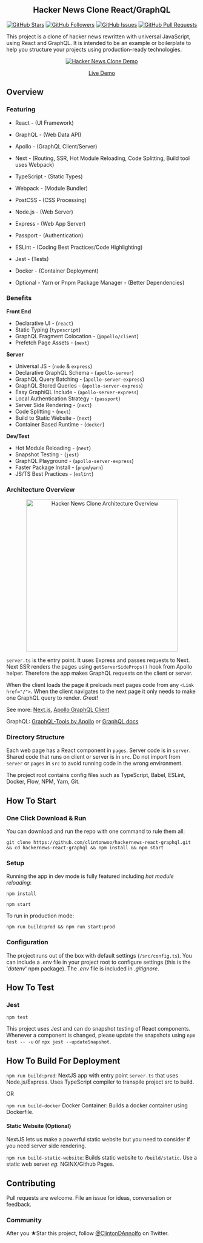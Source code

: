 <h2 align="center">Hacker News Clone React/GraphQL</h2>

<p align="center">
<a href="https://github.com/clintonwoo/hackernews-react-graphql/stargazers"><img alt="GitHub Stars" src="https://img.shields.io/github/stars/clintonwoo/hackernews-react-graphql.svg?style=social&label=Star"></a>
<a href="https://github.com/clintonwoo/hackernews-react-graphql/"><img alt="GitHub Followers" src="https://img.shields.io/github/followers/clintonwoo.svg?style=social&label=Follow"></a>
<a href="https://github.com/clintonwoo/hackernews-react-graphql/issues"><img alt="GitHub Issues" src="https://img.shields.io/github/issues/clintonwoo/hackernews-react-graphql.svg"></a>
<a href="https://github.com/clintonwoo/hackernews-react-graphql/pulls"><img alt="GitHub Pull Requests" src="https://img.shields.io/github/issues-pr-raw/clintonwoo/hackernews-react-graphql.svg"></a>
</p>

This project is a clone of hacker news rewritten with universal JavaScript,
using React and GraphQL. It is intended to be an example or boilerplate to help
you structure your projects using production-ready technologies.

<p align="center" margin-bottom="0">
  <a href="http://www.hnclone.win" target="_blank">
    <img alt="Hacker News Clone Demo" width="auto" height="auto" src="docs/HN-Demo.jpg">
  </a>
</p>
<p align="center">
  <a href="http://www.hnclone.win">Live Demo</a>
</p>

## Overview

### Featuring

- React - (UI Framework)
- GraphQL - (Web Data API)
- Apollo - (GraphQL Client/Server)
- Next - (Routing, SSR, Hot Module Reloading, Code Splitting, Build tool uses
  Webpack)
- TypeScript - (Static Types)
- Webpack - (Module Bundler)
- PostCSS - (CSS Processing)
- Node.js - (Web Server)
- Express - (Web App Server)
- Passport - (Authentication)
- ESLint - (Coding Best Practices/Code Highlighting)
- Jest - (Tests)
- Docker - (Container Deployment)

- Optional - Yarn or Pnpm Package Manager - (Better Dependencies)

### Benefits

**Front End**

- Declarative UI - (`react`)
- Static Typing (`typescript`)
- GraphQL Fragment Colocation - (`@apollo/client`)
- Prefetch Page Assets - (`next`)

**Server**

- Universal JS - (`node` & `express`)
- Declarative GraphQL Schema - (`apollo-server`)
- GraphQL Query Batching - (`apollo-server-express`)
- GraphQL Stored Queries - (`apollo-server-express`)
- Easy GraphiQL Include - (`apollo-server-express`)
- Local Authentication Strategy - (`passport`)
- Server Side Rendering - (`next`)
- Code Splitting - (`next`)
- Build to Static Website - (`next`)
- Container Based Runtime - (`docker`)

**Dev/Test**

- Hot Module Reloading - (`next`)
- Snapshot Testing - (`jest`)
- GraphQL Playground - (`apollo-server-express`)
- Faster Package Install - (`pnpm`/`yarn`)
- JS/TS Best Practices - (`eslint`)

### Architecture Overview

<p align="center">
  <img alt="Hacker News Clone Architecture Overview" width="auto" height="400px" src="docs/HN-Clone-Architecture-overview.png">
</p>

`server.ts` is the entry point. It uses Express and passes requests to Next.
Next SSR renders the pages using `getServerSideProps()` hook from Apollo helper.
Therefore the app makes GraphQL requests on the client or server.

When the client loads the page it preloads next pages code from any
`<Link href="/">`. When the client navigates to the next page it only needs to
make one GraphQL query to render. _Great!_

See more: <a href="https://github.com/zeit/next.js/">Next.js</a>,
<a href="http://dev.apollodata.com/react/">Apollo GraphQL Client</a>

GraphQL:
<a href="http://dev.apollodata.com/tools/graphql-tools/index.html">GraphQL-Tools
by Apollo</a> or <a href="http://graphql.org/graphql-js/">GraphQL docs</a>

### Directory Structure

Each web page has a React component in `pages`. Server code is in `server`.
Shared code that runs on client or server is in `src`. Do not import from
`server` or `pages` in `src` to avoid running code in the wrong environment.

The project root contains config files such as TypeScript, Babel, ESLint,
Docker, Flow, NPM, Yarn, Git.

## How To Start

### One Click Download & Run

You can download and run the repo with one command to rule them all:

`git clone https://github.com/clintonwoo/hackernews-react-graphql.git && cd hackernews-react-graphql && npm install && npm start`

### Setup

Running the app in dev mode is fully featured including _hot module reloading_:

`npm install`

`npm start`

To run in production mode:

`npm run build:prod && npm run start:prod`

### Configuration

The project runs out of the box with default settings (`/src/config.ts`). You
can include a .env file in your project root to configure settings (this is the
'_dotenv_' npm package). The _.env_ file is included in _.gitignore_.

## How To Test

### Jest

`npm test`

This project uses Jest and can do snapshot testing of React components. Whenever
a component is changed, please update the snapshots using `npm test -- -u` or
`npx jest --updateSnapshot`.

## How To Build For Deployment

`npm run build:prod`: NextJS app with entry point `server.ts` that uses
Node.js/Express. Uses TypeScript compiler to transpile project src to build.

OR

`npm run build-docker` Docker Container: Builds a docker container using
Dockerfile.

#### Static Website (Optional)

NextJS lets us make a powerful static website but you need to consider if you
need server side rendering.

`npm run build-static-website`: Builds static website to `/build/static`. Use a
static web server _eg._ NGINX/Github Pages.

## Contributing

Pull requests are welcome. File an issue for ideas, conversation or feedback.

### Community

After you ★Star this project, follow
[@ClintonDAnnolfo](https://twitter.com/clintondannolfo) on Twitter.
